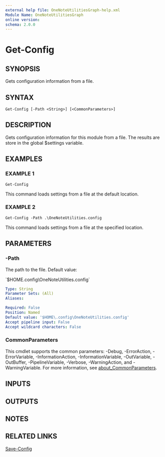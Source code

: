 ```yaml
---
external help file: OneNoteUtilitiesGraph-help.xml
Module Name: OneNoteUtilitiesGraph
online version:
schema: 2.0.0
---
```


# Get-Config

## SYNOPSIS
Gets configuration information from a file.

## SYNTAX

```
Get-Config [-Path <String>] [<CommonParameters>]
```

## DESCRIPTION
Gets configuration information for this module from a file. 
The results are store in the global $settings variable.

## EXAMPLES

### EXAMPLE 1
```
Get-Config
```

This command loads settings from a file at the default location.

### EXAMPLE 2
```
Get-Config -Path .\OneNoteUtilities.config
```

This command loads settings from a file at the specified location.

## PARAMETERS

### -Path
The path to the file.
Default value:

\`$HOME\.config\OneNoteUtilities.config\`

```yaml
Type: String
Parameter Sets: (All)
Aliases:

Required: False
Position: Named
Default value: '$HOME\.config\OneNoteUtilities.config'
Accept pipeline input: False
Accept wildcard characters: False
```

### CommonParameters
This cmdlet supports the common parameters: -Debug, -ErrorAction, -ErrorVariable, -InformationAction, -InformationVariable, -OutVariable, -OutBuffer, -PipelineVariable, -Verbose, -WarningAction, and -WarningVariable. For more information, see [about_CommonParameters](http://go.microsoft.com/fwlink/?LinkID=113216).

## INPUTS

## OUTPUTS

## NOTES

## RELATED LINKS

[Save-Config]()


